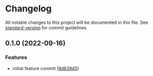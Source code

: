# Changelog

All notable changes to this project will be documented in this file. See [standard-version](https://github.com/conventional-changelog/standard-version) for commit guidelines.

## 0.1.0 (2022-09-16)


### Features

* initial feature commit ([8d83945](https://github.com/Serhii-P/test-serg2/commits/8d839453890ac9104ea30e6e8363993262b9924f))
